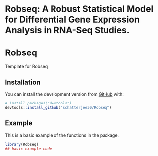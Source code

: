 # Robseq: A Robust Statistical Model for Differential Gene Expression Analysis in RNA-Seq Studies.


<!-- README.md is generated from README.Rmd. Please edit that file -->

# Robseq

<!-- badges: start -->

<!-- badges: end -->

Template for Robseq

## Installation

You can install the development version from
[GitHub](https://github.com/) with:

``` r
# install.packages("devtools")
devtools::install_github("schatterjee30/Robseq")
```

## Example

This is a basic example of the functions in the package.

``` r
library(Robseq)
## basic example code

```

